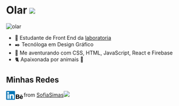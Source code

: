 # Olar <img src='https://media.giphy.com/media/ckYsJ8xsx1sxoACr3f/giphy.gif' width='60'>

![olar](https://media.giphy.com/media/55SfA4BxofRBe/giphy.gif)


- 🔭 Estudante de Front End da [laboratoria](https://www.laboratoria.la/br)
- ✒️ Tecnóloga em Design Gráfico
- 📖 Me aventurando com CSS, HTML, JavaScript, React e Firebase
- 🐈 Apaixonada por animais 🖤

## Minhas Redes

<a href="https://www.linkedin.com/in/sofiasimas/">
  <img align="left" alt="Sofia Simas | Linkedin" width="24px" src="https://raw.githubusercontent.com/SofiaSimas/SofiaSimas/master/img/linkedin.svg" />
</a>
<a href="https://www.behance.net/sofiasimas/">
  <img align="left" alt="Sofia Simas | Behance" width="24px" src="https://raw.githubusercontent.com/SofiaSimas/SofiaSimas/master/img/behance.svg" />
</a>

from [SofiaSimas](https://github.com/SofiaSimas)<img src='https://media.giphy.com/media/12PXNbcHW8C9Bm/giphy.gif' width='40'>
